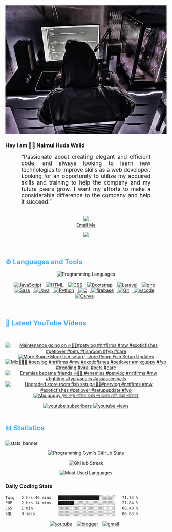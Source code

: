 <!-- ![github_cover_banner](https://www.digitalsolutionservices.com/img/services/web%20development.gif)-->

<div align="center" style="display:block;">
    <img height="400px" width="100%" alt="github cover banner" src="https://raw.githubusercontent.com/NaimulHudaWalid/NaimulHudaWalid/main/272276268_3114779035434264_920860974401480824_n.jpg"/> 
</div>

### Hey I am [👨🏻‍][facebook] [Naimul Huda Walid][youtube]



<p align:"center" style="text-align: justify; margin: 0 50px; font-size: 17px;" >
   “Passionate about creating elegant and efficient code, and always looking to learn new technologies to improve skills as a web developer. Looking for an opportunity to utilize my acquired skills and training to help the company and my future peers grow. I want my efforts to make a considerable difference to the company and help it succeed.”
<br>
<br>
<div align="center">

![](https://visitor-badge.glitch.me/badge?page_id=NaimulHudaWalid)
    <br />
[Email Me](mailto:dev.naimulhuda@gmail.com)
</div>
</p>
<!-- Typing SVG by DenverCoder1 - https://github.com/DenverCoder1/readme-typing-svg -->
<p align="center">
<!--   <a href="https://github.com/DenverCoder1/readme-typing-svg"> -->
    <img src="https://readme-typing-svg.herokuapp.com?color=E22FE4&width=380&height=45&lines=Open-Source+Enthusiast;Learning+In+Public;Empowering+Others;Nice+To+Meet+You+...&center=true"></a>

</p>
<br>
<!-- Languages and Tools -->

<h2 style="color: #44AEFB">⚙️ Languages and Tools</h2>
<div align="center" style="display:block;">
    <img width="100px" alt="Programming Languages" src="https://user-images.githubusercontent.com/78341798/194531121-47b0119a-ce00-439d-b586-125f86acb098.png"/> 
</div>
<br>   
<!-- Icons Resources -->
<!-- https://devicon.dev/ -->
<!-- https://cdn.jsdelivr.net/npm/simple-icons@v3/icons/ -->
<div align="center">
  <a href="https://developer.mozilla.org/en-US/docs/Web/JavaScript" target="_blank" rel="noreferrer">
      <img  alt="JavaScript" height="50px" style="padding-right:10px;" src="https://cdn.jsdelivr.net/gh/devicons/devicon/icons/javascript/javascript-plain.svg"/>
  </a>
  
 
  <a href="https://developer.mozilla.org/en-US/docs/Web/HTML" target="_blank" rel="noreferrer">
      <img  alt="HTML" height="50px" style="padding-right:10px;" src="https://cdn.jsdelivr.net/gh/devicons/devicon/icons/html5/html5-original.svg"/>
  </a>
  <a href="https://developer.mozilla.org/en-US/docs/Web/CSS" target="_blank" rel="noreferrer">
      <img  alt="CSS" height="50px" style="padding-right:10px;" src="https://cdn.jsdelivr.net/gh/devicons/devicon/icons/css3/css3-original.svg"/>
  </a>
  <a href="https://getbootstrap.com/" target="_blank" rel="noreferrer">
      <img  alt="Bootstrap" height="50px" style="padding-right:10px;" src="https://cdn.jsdelivr.net/gh/devicons/devicon/icons/bootstrap/bootstrap-original.svg"/>
  </a> 
  <a href="https://laravel.com/" target="_blank" rel="noreferrer">
      <img  alt="Laravel" height="50px" style="padding-right:10px;" src="https://cdn.jsdelivr.net/gh/devicons/devicon/icons/laravel/laravel-plain.svg"/>
  </a>
  <a href="https://www.php.net/" target="_blank" rel="noreferrer">
      <img  alt="php" height="50px" style="padding-right:10px;" src="https://cdn.jsdelivr.net/gh/devicons/devicon/icons/php/php-original.svg"/>
  </a>
  <a href="https://sass-lang.com/" target="_blank" rel="noreferrer">
      <img  alt="Sass" height="50px" style="padding-right:10px;" src="https://cdn.jsdelivr.net/gh/devicons/devicon/icons/sass/sass-original.svg"/>
  </a>
  <a href="https://www.java.com/en/" target="_blank" rel="noreferrer">
      <img  alt="Java" height="50px" style="padding-right:10px;" src="https://cdn.jsdelivr.net/gh/devicons/devicon/icons/java/java-original.svg"/>
  </a>    
  <a href="https://www.python.org/" target="_blank" rel="noreferrer">
      <img  alt="Python" height="50px" style="padding-right:10px;" src="https://cdn.jsdelivr.net/gh/devicons/devicon/icons/python/python-original.svg"/>
  </a>
  <a href="https://www.cprogramming.com/" target="_blank" rel="noreferrer">
      <img  alt="C" height="50px" style="padding-right:10px;" src="https://cdn.jsdelivr.net/gh/devicons/devicon/icons/c/c-original.svg"/>
  </a>
  
  <a href="https://firebase.google.com/" target="_blank" rel="noreferrer">
      <img  alt="firebase" height="50px" style="padding-right:10px;" src="https://cdn.jsdelivr.net/gh/devicons/devicon/icons/firebase/firebase-plain.svg"/>
  </a>
 
  <a href="https://git-scm.com/" target="_blank" rel="noreferrer">
      <img  alt="Git" height="50px" style="padding-right:10px;" src="https://cdn.jsdelivr.net/gh/devicons/devicon/icons/git/git-original.svg"/>
  </a>
  
  <a href="https://code.visualstudio.com/" target="_blank" rel="noreferrer">
      <img  alt="vscode" height="50px" style="padding-right:10px;"src="https://cdn.jsdelivr.net/gh/devicons/devicon/icons/vscode/vscode-original.svg"/>
  </a>
  <a href="https://www.canva.com/" target="_blank" rel="noreferrer">
      <img  alt="Canva" height="50px" style="padding-right:10px;" src="https://cdn.jsdelivr.net/gh/devicons/devicon/icons/canva/canva-original.svg"/> 
  </a>
</div>
<br>
<br>

<!-- Latest YouTube Videos -->

<h2 style="color: #44AEFB">🎦 Latest YouTube Videos</h2>
<br />

<!-- Resource/Reference: https://github.com/DenverCoder1/github-readme-youtube-cards -->
<div class="youtube videos cards" align="center">

<!-- BEGIN YOUTUBE-CARDS -->
[![Maintenance going on 🔥💯🖤#petvlog #nrtfirms #mw #exoticfishes #petlover #pets #fishroom #fyp #care](https://ytcards.demolab.com/?id=kjjxknVSh-c&title=Maintenance+going+on+%F0%9F%94%A5%F0%9F%92%AF%F0%9F%96%A4%23petvlog+%23nrtfirms+%23mw+%23exoticfishes+%23petlover+%23pets+%23fishroom+%23fyp+%23care&lang=en&timestamp=1713227070&background_color=%230d1117&title_color=%23ffffff&stats_color=%23dedede&max_title_lines=1&width=250&border_radius=5 "Maintenance going on 🔥💯🖤#petvlog #nrtfirms #mw #exoticfishes #petlover #pets #fishroom #fyp #care")](https://www.youtube.com/watch?v=kjjxknVSh-c)
[![More Space More fish setup | store Room Fish Setup Updates](https://ytcards.demolab.com/?id=ebhWKfvqtA0&title=More+Space+More+fish+setup+%7C+store+Room+Fish+Setup+Updates&lang=en&timestamp=1713226458&background_color=%230d1117&title_color=%23ffffff&stats_color=%23dedede&max_title_lines=1&width=250&border_radius=5 "More Space More fish setup | store Room Fish Setup Updates")](https://www.youtube.com/watch?v=ebhWKfvqtA0)
[![Mix🖤🔥💯 #petvlog #nrtfirms #mw #exoticfishes #petlover #mixguppy #fyp #trending #viral #pets #care](https://ytcards.demolab.com/?id=KhyTGhITf1c&title=Mix%F0%9F%96%A4%F0%9F%94%A5%F0%9F%92%AF+%23petvlog+%23nrtfirms+%23mw+%23exoticfishes+%23petlover+%23mixguppy+%23fyp+%23trending+%23viral+%23pets+%23care&lang=en&timestamp=1713193524&background_color=%230d1117&title_color=%23ffffff&stats_color=%23dedede&max_title_lines=1&width=250&border_radius=5 "Mix🖤🔥💯 #petvlog #nrtfirms #mw #exoticfishes #petlover #mixguppy #fyp #trending #viral #pets #care")](https://www.youtube.com/watch?v=KhyTGhITf1c)
[![Enemies became friends 🔥💯🖤 #enemies #petvlog #nrtfirms #mw #fighting #fyp #snails #assassinsnails](https://ytcards.demolab.com/?id=VZuNo63NCIs&title=Enemies+became+friends+%F0%9F%94%A5%F0%9F%92%AF%F0%9F%96%A4+%23enemies+%23petvlog+%23nrtfirms+%23mw+%23fighting+%23fyp+%23snails+%23assassinsnails&lang=en&timestamp=1713162375&background_color=%230d1117&title_color=%23ffffff&stats_color=%23dedede&max_title_lines=1&width=250&border_radius=5 "Enemies became friends 🔥💯🖤 #enemies #petvlog #nrtfirms #mw #fighting #fyp #snails #assassinsnails")](https://www.youtube.com/watch?v=VZuNo63NCIs)
[![Upgraded store room fish setup🔥🖤💯#petvlog #nrtfirms #mw #exoticfishes #petlover #setupupdate #fyp](https://ytcards.demolab.com/?id=eD32I8kIypY&title=Upgraded+store+room+fish+setup%F0%9F%94%A5%F0%9F%96%A4%F0%9F%92%AF%23petvlog+%23nrtfirms+%23mw+%23exoticfishes+%23petlover+%23setupupdate+%23fyp&lang=en&timestamp=1713140915&background_color=%230d1117&title_color=%23ffffff&stats_color=%23dedede&max_title_lines=1&width=250&border_radius=5 "Upgraded store room fish setup🔥🖤💯#petvlog #nrtfirms #mw #exoticfishes #petlover #setupupdate #fyp")](https://www.youtube.com/watch?v=eD32I8kIypY)
[![Mix guppy গুলা সবুজ পানিতে রাখার পর অনেক বেশি বাচ্চা পাইতেছি](https://ytcards.demolab.com/?id=Qyr-jbillNQ&title=Mix+guppy+%E0%A6%97%E0%A7%81%E0%A6%B2%E0%A6%BE+%E0%A6%B8%E0%A6%AC%E0%A7%81%E0%A6%9C+%E0%A6%AA%E0%A6%BE%E0%A6%A8%E0%A6%BF%E0%A6%A4%E0%A7%87+%E0%A6%B0%E0%A6%BE%E0%A6%96%E0%A6%BE%E0%A6%B0+%E0%A6%AA%E0%A6%B0+%E0%A6%85%E0%A6%A8%E0%A7%87%E0%A6%95+%E0%A6%AC%E0%A7%87%E0%A6%B6%E0%A6%BF+%E0%A6%AC%E0%A6%BE%E0%A6%9A%E0%A7%8D%E0%A6%9A%E0%A6%BE+%E0%A6%AA%E0%A6%BE%E0%A6%87%E0%A6%A4%E0%A7%87%E0%A6%9B%E0%A6%BF&lang=en&timestamp=1713081647&background_color=%230d1117&title_color=%23ffffff&stats_color=%23dedede&max_title_lines=1&width=250&border_radius=5 "Mix guppy গুলা সবুজ পানিতে রাখার পর অনেক বেশি বাচ্চা পাইতেছি")](https://www.youtube.com/watch?v=Qyr-jbillNQ)
<!-- END YOUTUBE-CARDS -->
</div>

<!-- Begin Youtube Buttons -->
<!-- Resource/Reference:  https://github.com/DenverCoder1/custom-icon-badges -->
<div class="youtube buttons" align="center">
    <a href="https://www.youtube.com/channel/UCa3YaFwzSII0kKg3Nads2dQ"  target="_blank">
        <img alt="youtube subscribers" src="https://img.shields.io/youtube/channel/subscribers/UCa3YaFwzSII0kKg3Nads2dQ?logo=youtube&logoColor=red&style=for-the-badge"/>
    </a> 
    <a href="https://www.youtube.com/channel/UCa3YaFwzSII0kKg3Nads2dQ"  target="_blank">
        <img alt="youtube views" src="https://custom-icon-badges.demolab.com/youtube/channel/views/UCa3YaFwzSII0kKg3Nads2dQ?color=%23E05D44&logo=eye&logoColor=white&style=for-the-badge&labelColor=#555555"/>
    </a> 
</div>
<br>
<!-- End Youtube Buttons -->

<!-- Statistics -->

<h2 style="color: #44AEFB">📊 Statistics</h2>

![stats_banner](https://user-images.githubusercontent.com/78341798/194534778-d662496c-ae00-4e8d-ae9b-b90912054e7f.gif)

<!-- Begin Stats Cards -->
<!-- Resources:  -->
<!-- Github & Languages Stats: https://github.com/naimul15-12090/github-readme-stats --> 
<!-- Streak Stats: https://github.com/denvercoder1/github-readme-streak-stats -->
<!-- Change the value after ?username= to your GitHub username. -->
<div class="stats" align="center">

![Programming Gym's GitHub Stats](https://github-readme-stats.vercel.app/api?username=NaimulHudaWalid&hide=stars&count_private=true&show_icons=true&theme=algolia&border_radius=20)

![GitHub Streak](https://streak-stats.demolab.com?user=NaimulHudaWalid&count_private=true&theme=algolia&border_radius=22)

![Most Used Languages](https://github-readme-stats.vercel.app/api/top-langs/?username=NaimulHudaWalid&langs_count=8&layout=compact&show_icons=true&theme=algolia&border_radius=20)
    
<!-- ![Top Langs](https://github-readme-stats.vercel.app/api/top-langs/?username=naimul15-12090&langs_count=8) -->
<!-- [![Top Langs](https://github-readme-stats.vercel.app/api/top-langs/?username=naimul15-12090&layout=compact)](https://github.com/anuraghazra/github-readme-stats)
 -->
    
</div>
<!--  End Stats Cards -->



### Daily Coding Stats
<!--START_SECTION:waka-->

```txt
Twig   5 hrs 46 mins   ██████████████████░░░░░░░   71.73 %
PHP    2 hrs 14 mins   ███████░░░░░░░░░░░░░░░░░░   27.84 %
CSS    1 min           ░░░░░░░░░░░░░░░░░░░░░░░░░   00.40 %
SQL    0 secs          ░░░░░░░░░░░░░░░░░░░░░░░░░   00.03 %
```

<!--END_SECTION:waka-->
<!-- Begin Footer -->
<!-- Icons Resources -->
<!-- https://devicon.dev/ -->
<div class="footer" align="center" style="margin:15px;">
    <a href="https://www.youtube.com/channel/UCa3YaFwzSII0kKg3Nads2dQ" target="_blank">
        <img  style="margin:0 10px 10px 0;" src="https://user-images.githubusercontent.com/78341798/194531650-698ef1b1-9cbd-4b4f-96ef-5a2ec4b5d7e6.svg" alt="youtube" width="40px"/>
    </a>
    <a href="https://www.linkedin.com/in/naimulhudawalid/" target="_blank">
        <img style="margin:0 10px 10px 0;" src="https://user-images.githubusercontent.com/78341798/194531458-b5dfeb1b-bad5-4dfa-909a-2e402262db9a.svg" alt="blogger" width="40px"/>
    </a>
    <a href="mailto:dev.naimulhuda@gmail.com" target="_blank">
        <img style="margin:0 10px 10px 0;" src="https://user-images.githubusercontent.com/78341798/194531383-ddb2b774-5bb9-491c-b601-4a4a7d9792fb.svg" alt="gmail" width="40px"/>
    </a>
</div>
<!-- End Footer -->

[youtube]: https://www.youtube.com/channel/UCa3YaFwzSII0kKg3Nads2dQ
[facebook]: https://www.facebook.com/profile.php?id=100007065945838
